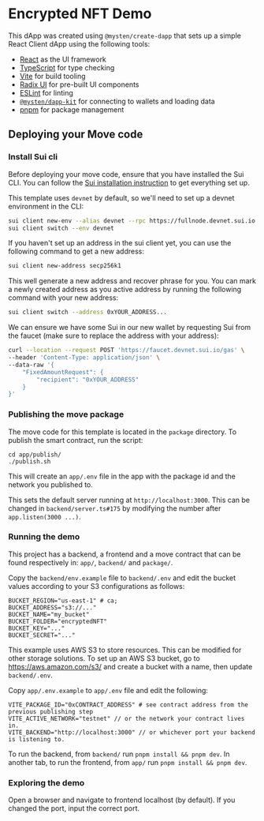 # Encrypted NFT Demo

This dApp was created using `@mysten/create-dapp` that sets up a simple React
Client dApp using the following tools:

- [React](https://react.dev/) as the UI framework
- [TypeScript](https://www.typescriptlang.org/) for type checking
- [Vite](https://vitejs.dev/) for build tooling
- [Radix UI](https://www.radix-ui.com/) for pre-built UI components
- [ESLint](https://eslint.org/) for linting
- [`@mysten/dapp-kit`](https://sdk.mystenlabs.com/dapp-kit) for connecting to
  wallets and loading data
- [pnpm](https://pnpm.io/) for package management

## Deploying your Move code

### Install Sui cli

Before deploying your move code, ensure that you have installed the Sui CLI. You
can follow the [Sui installation instruction](https://docs.sui.io/build/install)
to get everything set up.

This template uses `devnet` by default, so we'll need to set up a devnet
environment in the CLI:

```bash
sui client new-env --alias devnet --rpc https://fullnode.devnet.sui.io:443
sui client switch --env devnet
```

If you haven't set up an address in the sui client yet, you can use the
following command to get a new address:

```bash
sui client new-address secp256k1
```

This well generate a new address and recover phrase for you. You can mark a
newly created address as you active address by running the following command
with your new address:

```bash
sui client switch --address 0xYOUR_ADDRESS...
```

We can ensure we have some Sui in our new wallet by requesting Sui from the
faucet (make sure to replace the address with your address):

```bash
curl --location --request POST 'https://faucet.devnet.sui.io/gas' \
--header 'Content-Type: application/json' \
--data-raw '{
    "FixedAmountRequest": {
        "recipient": "0xYOUR_ADDRESS"
    }
}'
```

### Publishing the move package

The move code for this template is located in the `package` directory. To publish the smart contract, run the script:
```
cd app/publish/
./publish.sh
```

This will create an `app/.env` file in the app with the package id and the network you published to. 

This sets the default server running at `http://localhost:3000`. This can be changed in `backend/server.ts#175` by modifying the number after `app.listen(3000 ...)`.

### Running the demo

This project has a backend, a frontend and a move contract that can be found respectively in:
`app/`, `backend/` and `package/`.

Copy the `backend/env.example` file to `backend/.env` and edit the bucket values according to your S3 configurations as follows: 
```
BUCKET_REGION="us-east-1" # ca;
BUCKET_ADDRESS="s3://..."
BUCKET_NAME="my_bucket"
BUCKET_FOLDER="encryptedNFT"
BUCKET_KEY="..."
BUCKET_SECRET="..."
```

This example uses AWS S3 to store resources. This can be modified for other storage solutions. To set up an AWS S3 bucket, go to https://aws.amazon.com/s3/ and create a bucket with a name, then update `backend/.env`. 


Copy `app/.env.example` to  `app/.env` file and edit the following:

```
VITE_PACKAGE_ID="0xCONTRACT_ADDRESS" # see contract address from the previous publishing step
VITE_ACTIVE_NETWORK="testnet" // or the network your contract lives in.
VITE_BACKEND="http://localhost:3000" // or whichever port your backend is listening to.
```
To run the backend, from `backend/` run `pnpm install && pnpm dev`.
In another tab, to run the frontend, from `app/` run `pnpm install && pnpm dev`.

### Exploring the demo
Open a browser and navigate to frontend localhost (by default). If you changed the port, input the correct port.